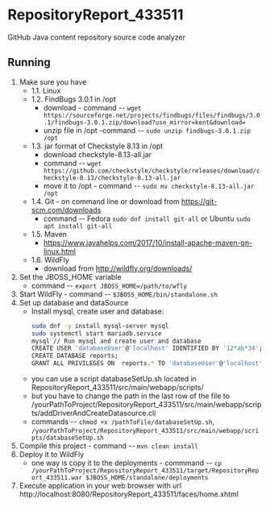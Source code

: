 # RepositoryReport_433511

GitHub Java content repository source code analyzer

## Running

1. Make sure you have
    - 1.1. Linux
    - 1.2. FindBugs 3.0.1 in /opt
         - download - command -- `wget https://sourceforge.net/projects/findbugs/files/findbugs/3.0.1/findbugs-3.0.1.zip/download?use_mirror=kent&download=`
         - unzip file in /opt -command -- `sudo unzip findbugs-3.0.1.zip /opt`
    - 1.3. jar format of Checkstyle 8.13 in /opt
         - download checkstyle-8.13-all.jar
         - command -- `wget https://github.com/checkstyle/checkstyle/releases/download/checkstyle-8.13/checkstyle-8.13-all.jar`
         - move it to /opt - command -- `sudo mv checkstyle-8.13-all.jar /opt`
    - 1.4. Git - on command line or download from https://git-scm.com/downloads
         - command -- Fedora `sudo dnf install git-all` or Ubuntu `sudo apt install git-all`
    - 1.5. Maven
         - https://www.javahelps.com/2017/10/install-apache-maven-on-linux.html
    - 1.6. WildFly
         - download from http://wildfly.org/downloads/
2. Set the JBOSS_HOME variable
    - command -- `export JBOSS_HOME=/path/to/wfly`
3. Start WildFly - command -- `$JBOSS_HOME/bin/standalone.sh`
4. Set up database and dataSource
    - Install mysql, create user and database:
        ```bash
        sudo dnf -y install mysql-server mysql
        sudo systemctl start mariadb.service
        mysql // Run mysql and create user and database
        CREATE USER 'databaseUser'@'localhost' IDENTIFIED BY '12*ab*34';
        CREATE DATABASE reports;
        GRANT ALL PRIVILEGES ON  reports.* TO 'databaseUser'@'localhost';
        ```
    - you can use a script databaseSetUp.sh located in RepositoryReport_433511/src/main/webapp/scripts/
    - but you have to change the path in the last row of the file to /yourPathToProject/RepositoryReport_433511/src/main/webapp/scripts/addDriverAndCreateDatasource.cli
    - commands -- `chmod +x /pathToFile/databaseSetUp.sh`, `/yourPathToProject/RepositoryReport_433511/src/main/webapp/scripts/databaseSetUp.sh`
5. Compile this project - command -- `mvn clean install`
6. Deploy it to WildFly
    - one way is copy it to the deployments - commmand -- `cp /yourPathToProject/RepositoryReport_433511/target/RepositoryReport_433511.war $JBOSS_HOME/standalone/deployments`
7. Execute application in your web browser with url http://localhost:8080/RepositoryReport_433511/faces/home.xhtml

